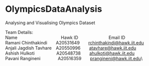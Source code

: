 # OlympicsDataAnalysis
Analysing and Visualising  Olympics Dataset

Team Details:\
Name&emsp;&emsp;&emsp;&emsp;&emsp;&emsp;&emsp;&emsp;&emsp;&emsp;Hawk ID&emsp;&emsp;&emsp;&emsp;&emsp;&emsp;&emsp;Email ID\
Ramani Chinthakindi&emsp;&emsp;A20531649&emsp;&emsp;rchinthakindi@hawk.iit.edu\
Anjali Jagdish Tavhare&emsp;A20550996&emsp;&emsp;atavhare@hawk.iit.edu\
Ashish Hulkoti&emsp;&emsp;&emsp;&emsp;&emsp;A20548738&emsp;&emsp;ahulkoti@hawk.iit.edu\
Pavani Rangineni&emsp;&emsp;&emsp;&emsp;A20516359&emsp;&emsp;prangineni@hawk.iit.edu\

